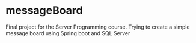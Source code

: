 # messageBoard
Final project for the Server Programming course. Trying to create a simple message board using Spring boot and SQL Server
